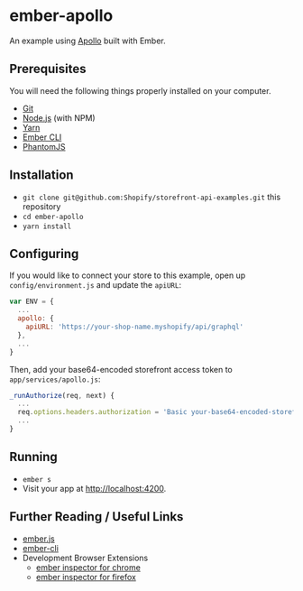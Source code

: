 # ember-apollo

An example using [Apollo](http://www.apollodata.com/) built with Ember.

## Prerequisites

You will need the following things properly installed on your computer.

* [Git](https://git-scm.com/)
* [Node.js](https://nodejs.org/) (with NPM)
* [Yarn](https://yarnpkg.com/en/)
* [Ember CLI](https://ember-cli.com/)
* [PhantomJS](http://phantomjs.org/)

## Installation

* `git clone git@github.com:Shopify/storefront-api-examples.git` this repository
* `cd ember-apollo`
* `yarn install`

## Configuring

If you would like to connect your store to this example, open up `config/environment.js` and update the `apiURL`:
```js
var ENV = {
  ...
  apollo: {
    apiURL: 'https://your-shop-name.myshopify/api/graphql'
  },
  ...
}
```
Then, add your base64-encoded storefront access token to `app/services/apollo.js`:
```js
_runAuthorize(req, next) {
  ...
  req.options.headers.authorization = 'Basic your-base64-encoded-storefront-access-token';
  ...
}
```

## Running

* `ember s`
* Visit your app at [http://localhost:4200](http://localhost:4200).

## Further Reading / Useful Links

* [ember.js](http://emberjs.com/)
* [ember-cli](https://ember-cli.com/)
* Development Browser Extensions
  * [ember inspector for chrome](https://chrome.google.com/webstore/detail/ember-inspector/bmdblncegkenkacieihfhpjfppoconhi)
  * [ember inspector for firefox](https://addons.mozilla.org/en-US/firefox/addon/ember-inspector/)
